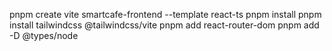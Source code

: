 pnpm create vite smartcafe-frontend --template react-ts
pnpm install
pnpm install tailwindcss @tailwindcss/vite
pnpm add react-router-dom
pnpm add -D @types/node